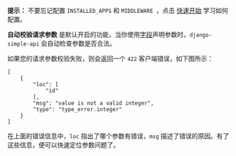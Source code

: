 **提示：**
不要忘记配置 `INSTALLED_APPS` 和 `MIDDLEWARE `，点击 [快速开始](quick-start.md) 学习如何配置。


**自动校验请求参数** 是默认开启的功能，当你使用[字段](declare-parameters.md#字段)声明参数时，`django-simple-api` 会自动检查参数是否合法。

如果您的请求参数校验失败，则会返回一个 `422` 客户端错误，如下图所示：
```shell
[
    {
        "loc": [
            "id"
        ],
        "msg": "value is not a valid integer",
        "type": "type_error.integer"
    }
]
```

在上面的错误信息中，`loc` 指出了哪个参数有错误，`msg` 描述了错误的原因。有了这些信息，便可以快速定位参数问题了。
